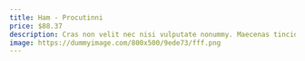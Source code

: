 ```yaml
---
title: Ham - Procutinni
price: $88.37
description: Cras non velit nec nisi vulputate nonummy. Maecenas tincidunt lacus at velit. Vivamus vel nulla eget eros elementum pellentesque.
image: https://dummyimage.com/800x500/9ede73/fff.png
---
```

